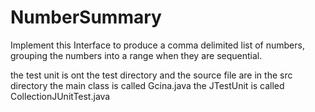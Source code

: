 # NumberSummary
Implement this Interface to produce a comma delimited list of numbers, grouping the numbers into a range when they are sequential.

the test unit is ont the test directory
and the source file are in the src directory
the main class is called Gcina.java
the JTestUnit is called CollectionJUnitTest.java